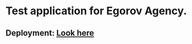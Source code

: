 # Test application for Egorov Agency.

## Deployment: [Look here](https://github.com/MariaGuk/LA-Project)
